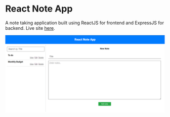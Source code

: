 # React Note App

A note taking application built using ReactJS for frontend and ExpressJS for backend. Live site [here](https://react-note-app-209e5d.netlify.app/).

![React Note App UI](./frontend/src/assets/note-app-ui.png)
